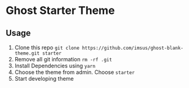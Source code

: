 # Ghost Starter Theme

## Usage

1. Clone this repo `git clone https://github.com/imsus/ghost-blank-theme.git starter`
2. Remove all git information `rm -rf .git`
3. Install Dependencies using `yarn`
4. Choose the theme from admin. Choose `starter`
5. Start developing theme
